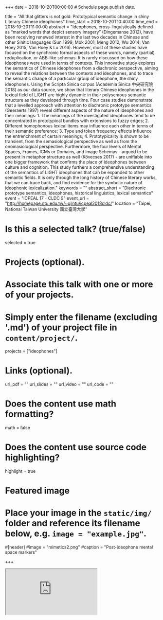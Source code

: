 +++
date = 2018-10-20T00:00:00  # Schedule page publish date.

title = "All that glitters is not gold: Prototypical semantic change in shiny Literary Chinese ideophones"
time_start = 2018-10-20T10:40:00
time_end = 2018-10-20T11:00:00
abstract = "Ideophones, cross-linguistically defined as “marked words that depict sensory imagery” (Dingemanse 2012), have been receiving renewed interest in the last two decades in Chinese and other Sinitic languages (Sun 1999; Mok 2001; Meng 2012; Wu 2014; Van Hoey 2015; Van Hoey & Lu 2016). However, most of these studies have focused on the synchronic formal aspects of these words, namely (partial) reduplication, or ABB-like schemas. It is rarely discussed on how these ideophones were used in terms of contexts. This innovative study explores the semantics of Chinese ideophones from a diachronic perspective, aiming to reveal the relations between the contexts and ideophones, and to trace the semantic change of a particular group of ideophone, the shiny ideophones. Using the Scripta Sinica corpus (Academia Sinica 中央研究院 2018) as our data source, we show that literary Chinese ideophones in the lexical field of LIGHT are highly dynamic in their polysemous semantic structure as they developed through time. Four case studies demonstrate that a levelled approach with attention to diachronic prototype semantics (Geeraerts 1997) reveal different aspects of the nature of ideophones and their meanings: 1.	The meanings of the investigated ideophones tend to be concentrated in prototypical bundles with extensions to fuzzy edges; 2.	Different homophonous lexical items may influence each other in terms of their semantic preference; 3.	Type and token frequency effects influence the entrenchment of certain meanings; 4.	Prototypicality is shown to be transient, from the semasiological perspective as well as from the onomasiological perspective. Furthermore, the four levels of Mental Spaces, Frames, ICMs or Domains, and Image Schemas - argued to be present in metaphor structure as well (Kövecses 2017) - are unifiable into one bigger framework that confirms the place of ideophones between culture and cognition. This study furthers a comprehensive understanding of the semantics of LIGHT ideophones that can be expanded to other semantic fields. It is only through the long history of Chinese literary works, that we can trace back, and find evidence for the symbolic nature of ideophonic lexicalization."
keywords = ""
abstract_short = "Diachronic prototype semantics, ideophones, historical linguistics, lexical semantics"
event = "ICPEAL 17 - CLDC 9"
event_url = "http://homepage.ntu.edu.tw/~gilntu/icpeal2018cldc/"
location = "Taipei, National Taiwan University 國立臺灣大學"

# Is this a selected talk? (true/false)
selected = true

# Projects (optional).
#   Associate this talk with one or more of your projects.
#   Simply enter the filename (excluding '.md') of your project file in `content/project/`.
projects = ["ideophones"]

# Links (optional).
url_pdf = ""
url_slides = ""
url_video = ""
url_code = ""

# Does the content use math formatting?
math = false

# Does the content use source code highlighting?
highlight = true

# Featured image
# Place your image in the `static/img/` folder and reference its filename below, e.g. `image = "example.jpg"`.
#[header]
#image = "mimetics2.png"
#caption = "Post-ideophone mental space markers"

+++

<object data="pdfs/shiny_ideophones_20181020.pdf" type="application/pdf">
  <iframe src="https://docs.google.com/viewer?url=your_url_to_pdf&embedded=true"></iframe>
</object>
